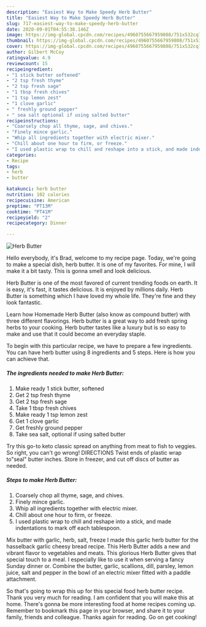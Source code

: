 ```yaml
---
description: "Easiest Way to Make Speedy Herb Butter"
title: "Easiest Way to Make Speedy Herb Butter"
slug: 717-easiest-way-to-make-speedy-herb-butter
date: 2020-09-01T04:55:38.146Z
image: https://img-global.cpcdn.com/recipes/4960755667959808/751x532cq70/herb-butter-recipe-main-photo.jpg
thumbnail: https://img-global.cpcdn.com/recipes/4960755667959808/751x532cq70/herb-butter-recipe-main-photo.jpg
cover: https://img-global.cpcdn.com/recipes/4960755667959808/751x532cq70/herb-butter-recipe-main-photo.jpg
author: Gilbert McCoy
ratingvalue: 4.9
reviewcount: 15
recipeingredient:
- "1 stick butter softened"
- "2 tsp fresh thyme"
- "2 tsp fresh sage"
- "1 tbsp fresh chives"
- "1 tsp lemon zest"
- "1 clove garlic"
- " freshly ground pepper"
- " sea salt optional if using salted butter"
recipeinstructions:
- "Coarsely chop all thyme, sage, and chives."
- "Finely mince garlic."
- "Whip all ingredients together with electric mixer."
- "Chill about one hour to firm, or freeze."
- "I used plastic wrap to chill and reshape into a stick, and made indentations to mark off each tablespoon."
categories:
- Recipe
tags:
- herb
- butter

katakunci: herb butter 
nutrition: 102 calories
recipecuisine: American
preptime: "PT13M"
cooktime: "PT41M"
recipeyield: "2"
recipecategory: Dinner

---
```



![Herb Butter](https://img-global.cpcdn.com/recipes/4960755667959808/751x532cq70/herb-butter-recipe-main-photo.jpg)

Hello everybody, it's Brad, welcome to my recipe page. Today, we're going to make a special dish, herb butter. It is one of my favorites. For mine, I will make it a bit tasty. This is gonna smell and look delicious.

Herb Butter is one of the most favored of current trending foods on earth. It is easy, it's fast, it tastes delicious. It is enjoyed by millions daily. Herb Butter is something which I have loved my whole life. They're fine and they look fantastic.

Learn how Homemade Herb Butter (also know as compound butter) with three different flavorings. Herb butter is a great way to add fresh spring herbs to your cooking. Herb butter tastes like a luxury but is so easy to make and use that it could become an everyday staple.


To begin with this particular recipe, we have to prepare a few ingredients. You can have herb butter using 8 ingredients and 5 steps. Here is how you can achieve that.

<!--inarticleads1-->

##### The ingredients needed to make Herb Butter:

1. Make ready 1 stick butter, softened
1. Get 2 tsp fresh thyme
1. Get 2 tsp fresh sage
1. Take 1 tbsp fresh chives
1. Make ready 1 tsp lemon zest
1. Get 1 clove garlic
1. Get  freshly ground pepper
1. Take  sea salt, optional if using salted butter


Try this go-to keto classic spread on anything from meat to fish to veggies. So right, you can&#39;t go wrong! DIRECTIONS Twist ends of plastic wrap to&#34;seal&#34; butter inches. Store in freezer, and cut off discs of butter as needed. 

<!--inarticleads2-->

##### Steps to make Herb Butter:

1. Coarsely chop all thyme, sage, and chives.
1. Finely mince garlic.
1. Whip all ingredients together with electric mixer.
1. Chill about one hour to firm, or freeze.
1. I used plastic wrap to chill and reshape into a stick, and made indentations to mark off each tablespoon.


Mix butter with garlic, herb, salt, freeze I made this garlic herb butter for the hasselback garlic cheesy bread recipe. This Herb Butter adds a new and vibrant flavor to vegetables and meats. This glorious Herb Butter gives that special touch to a meal. I especially like to use it when serving a fancy Sunday dinner or. Combine the butter, garlic, scallions, dill, parsley, lemon juice, salt and pepper in the bowl of an electric mixer fitted with a paddle attachment. 

So that's going to wrap this up for this special food herb butter recipe. Thank you very much for reading. I am confident that you will make this at home. There's gonna be more interesting food at home recipes coming up. Remember to bookmark this page in your browser, and share it to your family, friends and colleague. Thanks again for reading. Go on get cooking!
